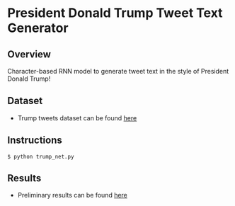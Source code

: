 # President Donald Trump Tweet Text Generator

## Overview
Character-based RNN model to generate tweet text in the style of President Donald Trump!

## Dataset
* Trump tweets dataset can be found [here](https://github.com/mikepatel/PSC/tree/master/Text%20Generation/Trump%20Net/data)

## Instructions
```
$ python trump_net.py
```

## Results
* Preliminary results can be found [here]()
